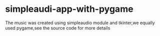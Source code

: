 # simpleaudi-app-with-pygame

The music was created using simpleaudio module and tkinter,we equally used pygame,see the source code for more details
